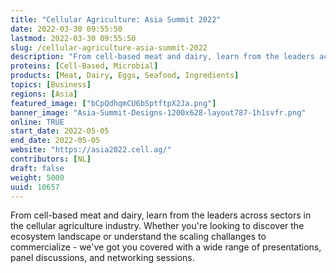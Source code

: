 ```yaml
---
title: "Cellular Agriculture: Asia Summit 2022"
date: 2022-03-30 09:55:50
lastmod: 2022-03-30 09:55:50
slug: /cellular-agriculture-asia-summit-2022
description: "From cell-based meat and dairy, learn from the leaders across sectors in the cellular agriculture industry. Whether you're looking to discover the ecosystem landscape or understand the scaling challanges to commercialize - we've got you covered with a wide range of presentations, panel discussions, and networking sessions."
proteins: [Cell-Based, Microbial]
products: [Meat, Dairy, Eggs, Seafood, Ingredients]
topics: [Business]
regions: [Asia]
featured_image: ["bCpQdhqmCU6bSptftpX2Ja.png"]
banner_image: "Asia-Summit-Designs-1200x628-layout787-1h1svfr.png"
online: TRUE
start_date: 2022-05-05
end_date: 2022-05-05
website: "https://asia2022.cell.ag/"
contributors: [NL]
draft: false
weight: 5000
uuid: 10657
---
```

<p>From cell-based meat and dairy, learn from the leaders across sectors in the cellular agriculture industry. Whether you're looking to discover the ecosystem landscape or understand the scaling challanges to commercialize - we've got you covered with a wide range of presentations, panel discussions, and networking sessions.</p>
